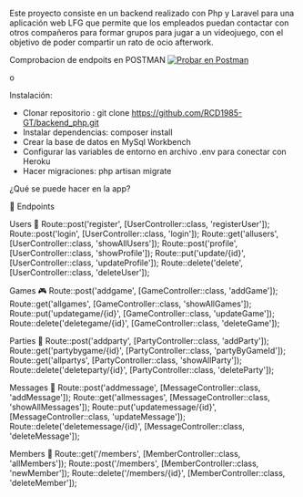 
Este proyecto consiste en un backend realizado con Php y Laravel para una aplicación web LFG que
permite que los empleados puedan contactar con otros compañeros para
formar grupos para jugar a un videojuego, con el objetivo de poder compartir
un rato de ocio afterwork.


Comprobacion de endpoits en POSTMAN
[![Probar en Postman](https://run.pstmn.io/button.svg)](https://documenter.getpostman.com/view/19801979/Uyr7FxN9)

o 

Instalación:
- Clonar repositorio : git clone https://github.com/RCD1985-GT/backend_php.git
- Instalar dependencias: composer install
- Crear la base de datos en MySql Workbench
- Configurar las variables de entorno en archivo .env para conectar con Heroku
- Hacer migraciones: php artisan migrate


¿Qué se puede hacer en la app?

🚩 Endpoints

Users 👥
Route::post('register', [UserController::class, 'registerUser']);
Route::post('login', [UserController::class, 'login']);
Route::get('allusers', [UserController::class, 'showAllUsers']);
Route::post('profile', [UserController::class, 'showProfile']);
Route::put('update/{id}', [UserController::class, 'updateProfile']);
Route::delete('delete', [UserController::class, 'deleteUser']);

Games 🎮
Route::post('addgame', [GameController::class, 'addGame']);
Route::get('allgames', [GameController::class, 'showAllGames']);
Route::put('updategame/{id}', [GameController::class, 'updateGame']);
Route::delete('deletegame/{id}', [GameController::class, 'deleteGame']);

Parties 🎉
Route::post('addparty', [PartyController::class, 'addParty']);
Route::get('partybygame/{id}', [PartyController::class, 'partyByGameId']);
Route::get('allpartys', [PartyController::class, 'showAllParty']);
Route::delete('deleteparty/{id}', [PartyController::class, 'deleteParty']);

Messages 💬
Route::post('addmessage', [MessageController::class, 'addMessage']);
Route::get('allmessages', [MessageController::class, 'showAllMessages']);
Route::put('updatemessage/{id}', [MessageController::class, 'updateMessage']);
Route::delete('deletemessage/{id}', [MessageController::class, 'deleteMessage']);

Members 👥
Route::get('/members', [MemberController::class, 'allMembers']);
Route::post('/members', [MemberController::class, 'newMember']);
Route::delete('/members/{id}', [MemberController::class, 'deleteMember']);


